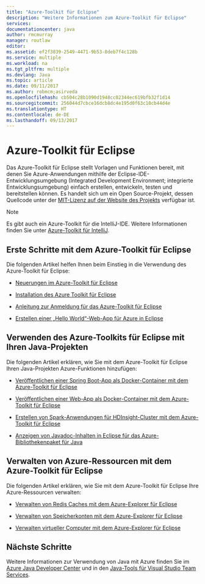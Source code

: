 ```yaml
---
title: "Azure-Toolkit für Eclipse"
description: "Weitere Informationen zum Azure-Toolkit für Eclipse"
services: 
documentationcenter: java
author: rmcmurray
manager: routlaw
editor: 
ms.assetid: ef2f3839-2549-4471-9b53-0deb7f4c128b
ms.service: multiple
ms.workload: na
ms.tgt_pltfrm: multiple
ms.devlang: Java
ms.topic: article
ms.date: 09/11/2017
ms.author: robmcm;asirveda
ms.openlocfilehash: cb504c28b1090d1948cc02344ec619bfb32f1d14
ms.sourcegitcommit: 256044d7cbce16dcb8dc4e195d0f63c10cb44d4e
ms.translationtype: HT
ms.contentlocale: de-DE
ms.lasthandoff: 09/13/2017
---
```

# <a name="azure-toolkit-for-eclipse"></a>Azure-Toolkit für Eclipse
Das Azure-Toolkit für Eclipse stellt Vorlagen und Funktionen bereit, mit denen Sie Azure-Anwendungen mithilfe der Eclipse-IDE-Entwicklungsumgebung (Integrated Development Environment; integrierte Entwicklungsumgebung) einfach erstellen, entwickeln, testen und bereitstellen können. Es handelt sich um ein Open Source-Projekt, dessen Quellcode unter der [MIT-Lizenz auf der Website des Projekts](https://github.com/microsoft/azure-tools-for-java) verfügbar ist.

> [!NOTE]
> Es gibt auch ein Azure-Toolkit für die IntelliJ-IDE. Weitere Informationen finden Sie unter [Azure-Toolkit für IntelliJ](../intellij/azure-toolkit-for-intellij.md).
> 
> 

## <a name="get-started-with-the-azure-toolkit-for-eclipse"></a>Erste Schritte mit dem Azure-Toolkit für Eclipse
Die folgenden Artikel helfen Ihnen beim Einstieg in die Verwendung des Azure-Toolkit für Eclipse:

* [Neuerungen im Azure-Toolkit für Eclipse](azure-toolkit-for-eclipse-whats-new.md)

* [Installation des Azure Toolkit für Eclipse](azure-toolkit-for-eclipse-installation.md)

* [Anleitung zur Anmeldung für das Azure-Toolkit für Eclipse](azure-toolkit-for-eclipse-sign-in-instructions.md)

* [Erstellen einer „Hello World“-Web-App für Azure in Eclipse](/azure/app-service-web/app-service-web-eclipse-create-hello-world-web-app)

## <a name="use-the-azure-toolkit-for-eclipse-with-your-java-projects"></a>Verwenden des Azure-Toolkits für Eclipse mit Ihren Java-Projekten
Die folgenden Artikel erklären, wie Sie mit dem Azure-Toolkit für Eclipse Ihren Java-Projekten Azure-Funktionen hinzufügen:

* [Veröffentlichen einer Spring Boot-App als Docker-Container mit dem Azure-Toolkit für Eclipse](azure-toolkit-for-eclipse-publish-spring-boot-docker-app.md)

* [Veröffentlichen einer Web-App als Docker-Container mit dem Azure-Toolkit für Eclipse](azure-toolkit-for-eclipse-publish-as-docker-container.md)

* [Erstellen von Spark-Anwendungen für HDInsight-Cluster mit dem Azure-Toolkit für Eclipse](/azure/hdinsight/hdinsight-apache-spark-eclipse-tool-plugin)

* [Anzeigen von Javadoc-Inhalten in Eclipse für das Azure-Bibliothekenpaket für Java](azure-toolkit-for-eclipse-displaying-javadoc-content-for-azure-libraries.md)

## <a name="manage-azure-resources-using-the-azure-toolkit-for-eclipse"></a>Verwalten von Azure-Ressourcen mit dem Azure-Toolkit für Eclipse
Die folgenden Artikel erklären, wie Sie mit dem Azure-Toolkit für Eclipse Ihre Azure-Ressourcen verwalten:

* [Verwalten von Redis Caches mit dem Azure-Explorer für Eclipse](azure-toolkit-for-eclipse-managing-redis-caches-using-azure-explorer.md)

* [Verwalten von Speicherkonten mit dem Azure-Explorer für Eclipse](azure-toolkit-for-eclipse-managing-storage-accounts-using-azure-explorer.md)

* [Verwalten virtueller Computer mit dem Azure-Explorer für Eclipse](azure-toolkit-for-eclipse-managing-virtual-machines-using-azure-explorer.md)

## <a name="next-steps"></a>Nächste Schritte

Weitere Informationen zur Verwendung von Java mit Azure finden Sie im [Azure Java Developer Center](https://azure.microsoft.com/develop/java/) und in den [Java-Tools für Visual Studio Team Services](https://java.visualstudio.com/).

<!-- [!INCLUDE [azure-toolkit-additional-resources](../includes/azure-toolkit-additional-resources.md)] -->

<!-- URL List -->

[Azure Java Developer Center]: https://docs.microsoft.com/java/azure
[Java Tools for Visual Studio Team Services]: https://java.visualstudio.com/

<!-- Temporarily Deprecated URLs -->

<!-- [Deploying large deployments](azure-toolkit-for-eclipse-deploying-large-deployments.md) -->
<!-- [How to Maintain Session Data with Session Affinity]: http://go.microsoft.com/fwlink/?LinkID=699539 -->
<!-- [How to Use Co-located Caching]: http://go.microsoft.com/fwlink/?LinkID=699542 -->
<!-- [How to Use Dedicated Caching]: http://go.microsoft.com/fwlink/?LinkID=699543 -->
<!-- [How to Use JMS with AMQP 1.0 in Azure with Eclipse]: http://go.microsoft.com/fwlink/?LinkID=699544 -->
<!-- [How to Use SSL Offloading]: http://go.microsoft.com/fwlink/?LinkID=699545 -->
<!-- [SSL Offloading]: http://go.microsoft.com/fwlink/?LinkID=699549 -->
<!-- [Using the Azure Service Runtime Library in JSP]: http://go.microsoft.com/fwlink/?LinkID=699551 -->
<!-- [How to Authenticate Web Users with Azure Access Control Service Using Eclipse]: /azure/active-directory/active-directory-java-authenticate-users-access-control-eclipse.md -->
<!-- [Debug a Java Web App on Azure in Eclipse]: /azure/app-service-web/app-service-web-debug-java-web-app-in-eclipse.md -->
<!-- [Debugging Azure Applications in Eclipse]: azure-toolkit-for-eclipse-debugging-azure-applications.md -->

<!-- Legacy MSDN URL = https://msdn.microsoft.com/library/azure/hh694271.aspx -->

